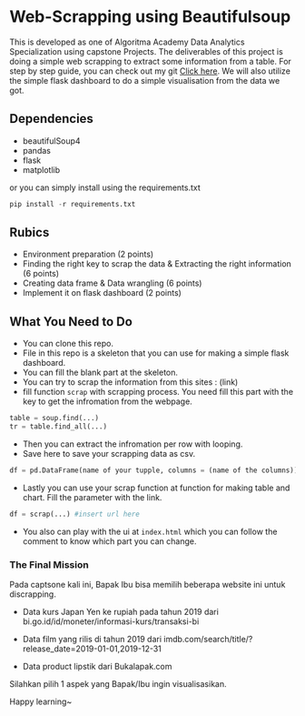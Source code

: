 # Web-Scrapping using Beautifulsoup

This is developed as one of Algoritma Academy Data Analytics Specialization using capstone Projects. The deliverables of this project is doing a simple web scrapping to extract some information from a table. For step by step guide, you can check out my git [Click here](https://github.com/t3981-h/Webscrapping-with-BeautifulSoup "Webscrapping with Beautiful Soup"). We will also utilize the simple flask dashboard to do a simple visualisation from the data we got.

## Dependencies

- beautifulSoup4
- pandas
- flask
- matplotlib

or you can simply install using the requirements.txt

```python
pip install -r requirements.txt
```

## Rubics

- Environment preparation (2 points)
- Finding the right key to scrap the data  & Extracting the right information (6 points)
- Creating data frame & Data wrangling (6 points)
- Implement it on flask dashboard (2 points)


## What You Need to Do

* You can clone this repo.
* File in this repo is a skeleton that you can use for making a simple flask dashboard.
* You can fill the blank part at the skeleton.
* You can try to scrap the information from this sites : (link)
* fill function `scrap` with scrapping process. You need fill this part with the key to get the infromation from the webpage.

```python
table = soup.find(...)
tr = table.find_all(...)
```

* Then you can extract the infromation per row with looping.
* Save here to save your scrapping data as csv.

```python
df = pd.DataFrame(name of your tupple, columns = (name of the columns))
```

* Lastly you can use your scrap function at function for making table and chart. Fill the parameter with the link.

```python
df = scrap(...) #insert url here
```

* You also can play with the ui at `index.html` which you can follow the comment to know which part you can change.

### The Final Mission 

Pada captsone kali ini, Bapak Ibu bisa memilih beberapa website ini untuk discrapping. 

- Data kurs Japan Yen ke rupiah pada tahun 2019 dari bi.go.id/id/moneter/informasi-kurs/transaksi-bi

- Data film yang rilis di tahun 2019 dari imdb.com/search/title/?release_date=2019-01-01,2019-12-31

- Data product lipstik dari Bukalapak.com

Silahkan pilih 1 aspek yang Bapak/Ibu ingin visualisasikan. 

Happy learning~
